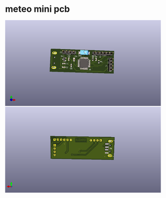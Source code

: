 # meteo mini pcb

![alt text](screenshots/meteo_mini_1.png "up")
![alt text](screenshots/meteo_mini_2.png "down")